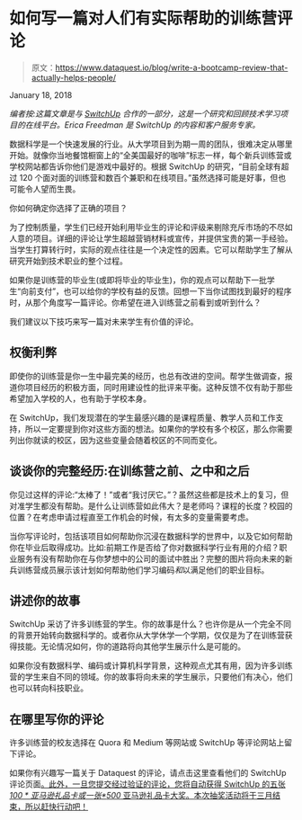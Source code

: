 # 如何写一篇对人们有实际帮助的训练营评论

> 原文：<https://www.dataquest.io/blog/write-a-bootcamp-review-that-actually-helps-people/>

January 18, 2018

*编者按:这篇文章是与 [SwitchUp](https://www.switchup.org/?utm_source=SwitchUp) 合作的一部分，这是一个研究和回顾技术学习项目的在线平台。Erica Freedman 是 SwitchUp 的内容和客户服务专家。*

数据科学是一个快速发展的行业。从大学项目到为期一周的团队，很难决定从哪里开始。就像你当地餐馆橱窗上的“全美国最好的咖啡”标志一样，每个新兵训练营或学校网站都告诉你他们是游戏中最好的。根据 SwitchUp 的研究，“目前全球有超过 120 个面对面的训练营和数百个兼职和在线项目。”虽然选择可能是好事，但也可能令人望而生畏。

你如何确定你选择了正确的项目？

为了控制质量，学生们已经开始利用毕业生的评论和评级来剔除充斥市场的不尽如人意的项目。详细的评论让学生超越营销材料或宣传，并提供宝贵的第一手经验。当学生打算转行时，实际的观点往往是一个决定性的因素。它可以帮助学生了解从研究开始到技术职业的整个过程。

如果你是训练营的毕业生(或即将毕业的毕业生)，你的观点可以帮助下一批学生“向前支付”，也可以给你的学校有益的反馈。回想一下当你试图找到最好的程序时，从那个角度写一篇评论。你希望在进入训练营之前看到或听到什么？

我们建议以下技巧来写一篇对未来学生有价值的评论。

## 权衡利弊

即使你的训练营是你一生中最完美的经历，也总有改进的空间。帮学生做调查，报道你项目经历的积极方面，同时用建设性的批评来平衡。这种反馈不仅有助于那些希望加入学校的人，也有助于学校本身。

在 SwitchUp，我们发现潜在的学生最感兴趣的是课程质量、教学人员和工作支持，所以一定要提到你对这些方面的想法。如果你的学校有多个校区，那么你需要列出你就读的校区，因为这些变量会随着校区的不同而变化。

## 谈谈你的完整经历:在训练营之前、之中和之后

你见过这样的评论:“太棒了！”或者“我讨厌它。”？虽然这些都是技术上的复习，但对准学生都没有帮助。是什么让训练营如此伟大？是老师吗？课程的长度？校园的位置？在考虑申请过程直至工作机会的时候，有太多的变量需要考虑。

当你写评论时，包括该项目如何帮助你沉浸在数据科学的世界中，以及它如何帮助你在毕业后取得成功。比如:前期工作是否给了你对数据科学行业有用的介绍？职业服务有没有帮助你在与你梦想中的公司的面试中胜出？完整的图片将向未来的新兵训练营成员展示该计划如何帮助他们学习编码*和*以满足他们的职业目标。

## 讲述你的故事

SwitchUp 采访了许多训练营的学生。你的故事是什么？也许你是从一个完全不同的背景开始转向数据科学的。或者你从大学休学一个学期，仅仅是为了在训练营获得技能。无论情况如何，你的道路将向其他学生展示什么是可能的。

如果你没有数据科学、编码或计算机科学背景，这种观点尤其有用，因为许多训练营的学生来自不同的领域。你的故事将向未来的学生展示，只要他们有决心，他们也可以转向科技职业。

## 在哪里写你的评论

许多训练营的校友选择在 Quora 和 Medium 等网站或 SwitchUp 等评论网站上留下评论。

如果你有兴趣写一篇关于 Dataquest 的评论，请点击这里查看他们的 SwitchUp 评论页面[。此外，一旦您提交经过验证的评论，您将自动获得 SwitchUp 的五张 *$100* 亚马逊礼品卡或一张 *$500* 亚马逊礼品卡大奖。本次抽奖活动将于三月结束，所以赶快行动吧！](https://www.switchup.org/bootcamps/dataquest?utm_source=SwitchUp)